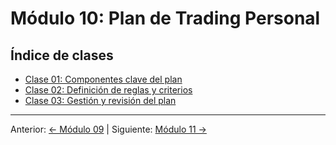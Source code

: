 # Módulo 10: Plan de Trading Personal

## Índice de clases
- [Clase 01: Componentes clave del plan](Clase_01_Componentes_Clave_del_Plan.md)
- [Clase 02: Definición de reglas y criterios](Clase_02_Definicion_de_Reglas_y_Criterios.md)
- [Clase 03: Gestión y revisión del plan](Clase_03_Gestion_y_Revision_del_Plan.md)

---
Anterior: [← Módulo 09](../09_Trading_Avanzado_y_Algoritmico/README.md) | Siguiente: [Módulo 11 →](../11_Inversion_a_Largo_Plazo_y_Portafolios/README.md)
